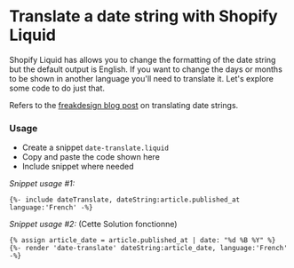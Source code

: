 # Translate a date string with Shopify Liquid 

Shopify Liquid has allows you to change the formatting of the date string but the default output is English. If you want to change the days or months to be shown in another language you'll need to translate it. Let's explore some code to do just that.

Refers to the [freakdesign blog post](http://freakdesign.com.au/blogs/news/translate-a-liquid-date-string-in-shopify) on translating date strings.

### Usage
- Create a snippet `date-translate.liquid`
- Copy and paste the code shown here
- Include snippet where needed

*Snippet usage #1:*
```
{%- include dateTranslate, dateString:article.published_at language:'French' -%}
```

*Snippet usage #2:* (Cette Solution fonctionne)
```
{% assign article_date = article.published_at | date: "%d %B %Y" %}
{%- render 'date-translate' dateString:article_date, language:'French' -%}
```
